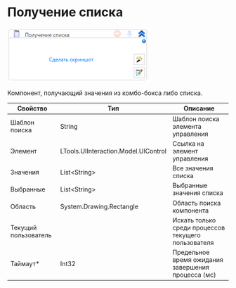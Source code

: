 # Получение списка

![](<../../../.gitbook/assets/image (534).png>)

Компонент, получающий значения из комбо-бокса либо списка.

| Свойство             | Тип                                  | Описание                                            |
| -------------------- | ------------------------------------ | --------------------------------------------------- |
| Шаблон поиска        | String                               | Шаблон поиска элемента управления                   |
| Элемент              | LTools.UIInteraction.Model.UIControl | Ссылка на элемент управления                        |
| Значения             | List\<String>                        | Все значения списка                                 |
| Выбранные            | List\<String>                        | Выбранные значения списка                           |
| Область              | System.Drawing.Rectangle             | Область поиска компонента                           |
| Текущий пользователь |                                      | Искать только среди процессов текущего пользователя |
| Таймаут\*            | Int32                                | Предельное время ожидания завершения процесса (мс)  |

